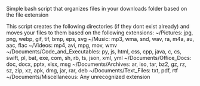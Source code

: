 Simple bash script that organizes files in your downloads folder based on the file extension

This script creates the following directories (if they dont exist already) and moves your files to them based on the following extensions:
  ~/Pictures: jpg, png, webp, gif, tif, bmp, eps, svg
  ~/Music: mp3, wma, snd, wav, ra, m4a, au, aac, flac
  ~/Videos: mp4, avi, mpg, mov, wmv
  ~/Documents/Code_and_Executables: py, js, html, css, cpp, java, c, cs, swift, pl, bat, exe, com, sh, rb, ts, json, xml, yml
  ~/Documents/Office_Docs: doc, docx, pptx, xlsx, msg
  ~/Documents/Archives: ar, iso, tar, bz2, gz, rz, sz, zip, xz, apk, dmg, jar, rar, deb
  ~/Documents/Text_Files: txt, pdf, rtf
  ~/Documents/Miscellaneous: Any unrecognized extension
  
